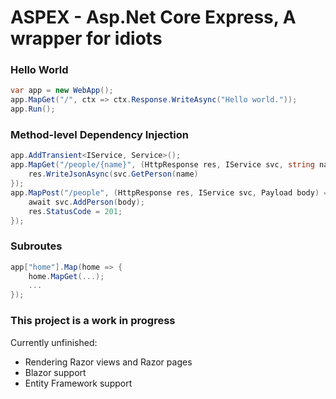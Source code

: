 # ASPEX - Asp.Net Core Express, A wrapper for idiots

### Hello World

```cs
var app = new WebApp();
app.MapGet("/", ctx => ctx.Response.WriteAsync("Hello world."));
app.Run();
```

### Method-level Dependency Injection
```cs
app.AddTransient<IService, Service>();
app.MapGet("/people/{name}", (HttpResponse res, IService svc, string name) => {
    res.WriteJsonAsync(svc.GetPerson(name)
});
app.MapPost("/people", (HttpResponse res, IService svc, Payload body) => {
    await svc.AddPerson(body);
    res.StatusCode = 201;
});
```

### Subroutes
```cs
app["home"].Map(home => {
    home.MapGet(...);
    ...
});
```

### This project is a work in progress
Currently unfinished:
- Rendering Razor views and Razor pages
- Blazor support
- Entity Framework support
